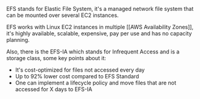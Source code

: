 EFS stands for Elastic File System, it's a managed network file system that can be mounted over several EC2 instances.

EFS works with Linux EC2 instances in multiple [[AWS Availability Zones]], it's highly available, scalable, expensive, pay per use and has no capacity planning.

Also, there is the EFS-IA which stands for Infrequent Access and is a storage class, some key points about it:

- It's cost-optimized for files not accessed every day
- Up to 92% lower cost compared to EFS Standard
- One can implement a lifecycle policy and move files that are not accessed for X days to EFS-IA